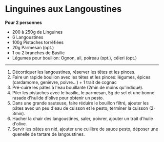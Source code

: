 # Linguines aux Langoustines

**Pour 2 personnes**

- 200 à 250g de Linguines
- 6 Langoustines
- 100g Pistaches torréfiées
- 20g Parmesan (opt.)
- 1 ou 2 branches de Basilic
- Légumes pour bouillon: Ognon, ail, poireau (opt.), céleri (opt.)

---

1. Décortiquer les langoustines, réserver les têtes et les pinces.
2. Faire un rapide bouillon avec les têtes et les pinces: légumes, épices (cardamome, genièvre, poivre...) + 1 trait de cognac
3. Pré-cuire les pâtes à l'eau bouillante (2min de moins qu'indiqué).
4. Piler les pistaches avec le basilic, le parmesan, 5g de sel et une bonne rasade d'huilde d'olive pour obtenir un pesto.
5. Dans une grande sauteuse, faire réduire le bouillon filtré, ajouter les pâtes avec un peu d'eau de cuisson et le pesto, terminer la cuisson (2-3min).
5. Hacher la chair des langoustines, saler, poivrer, ajouter un trait d'huile d'olive.
6. Servir les pâtes en nid, ajouter une cuillère de sauce pesto, déposer une quenelle de tartare de langoustines.
